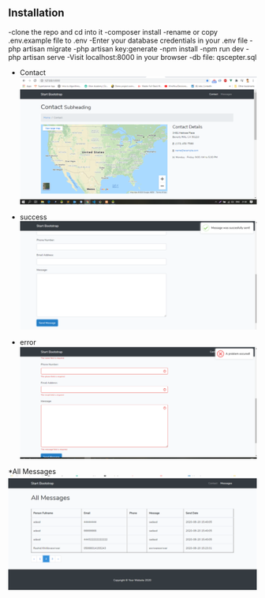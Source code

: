## Installation

-clone the repo and cd into it
-composer install
-rename or copy .env.example file to .env
-Enter your database credentials in your .env file
-php artisan migrate
-php artisan key:generate
-npm install
-npm run dev
-php artisan serve
-Visit localhost:8000 in your browser
-db file: qscepter.sql

* Contact
![Flex 1](contact.png)

* success
![Flex 2](success.png)
* error
![Flex 3](error.png)

*All Messages
![Flex 4](a;;messages.png)

